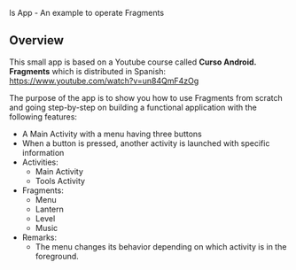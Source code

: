 
ls App - An example to operate Fragments

## Overview

This small app is based on a Youtube course called **Curso Android. Fragments** which is distributed in Spanish:
https://www.youtube.com/watch?v=un84QmF4zOg

The purpose of the app is to show you how to use Fragments from scratch and going step-by-step on building a functional application 
with the following features:

- A Main Activity with a menu having three buttons
- When a button is pressed, another activity is launched with specific information
- Activities:
    - Main Activity
    - Tools Activity
- Fragments:
    - Menu
    - Lantern
    - Level
    - Music
- Remarks:
    - The menu changes its behavior depending on which activity is in the foreground.



